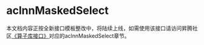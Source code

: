 # aclnnMaskedSelect

本文档内容正按全新接口模板整改中，将陆续上线，如需使用该接口请访问昇腾社区[《算子库接口》](https://hiascend.com/document/redirect/CannCommunityOplist)对应的aclnnMaskedSelect章节。
